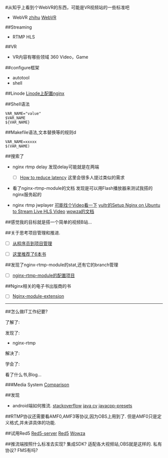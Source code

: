#从知乎上看到个WebVR的东西，可能是VR视频站的一些标准吧
* WebVR
[zhihu](https://www.zhihu.com/question/46588080/answer/101921236)
[WebVR](https://mozvr.com/webvr-spec/)

##Streaming
* RTMP HLS

##VR
* VR内容有哪些领域
  360 Video，Game

##configure框架
* autotool
* shell

##Linode
[Linode上配置nginx](https://www.linode.com/docs/websites/nginx/how-to-configure-nginx)

##Shell语法
```
VAR_NAME="value"
$VAR_NAME
${VAR_NAME}
```
##Makefile语法,文本替换等的规则d
```
VAR_NAME=xxxxx
$(VAR_NAME)
```

##搜索了
* nginx rtmp delay
  发现delay可能就是在两端
  - [ ] [How to reduce latency](https://github.com/arut/nginx-rtmp-module/issues/378)
  这里会很多人提过类似的需求
  
* 看了nginx-rtmp-module的文档
  发现是可以用Flash播放器来测试我搭的nginx服务起的


* nginx rtmp jwplayer
[可能找个Video看一下](https://www.youtube.com/watch?v=GtoTE8oslNA)
[vultr的Setup Nginx on Ubuntu to Stream Live HLS Video](https://www.vultr.com/docs/setup-nginx-on-ubuntu-to-stream-live-hls-video)
[wowza的文档](https://www.wowza.com/forums/content.php?484-How-to-use-JW-Player-with-Wowza-Streaming-Engine#rtmp_example)

##感觉我的目标就是搭一个简单的视频B站...



##关于思考项目管理和推进.
- [ ] [从程序员到项目管理](http://developer.51cto.com/art/201211/364725.htm)
- [ ] [这里推荐了6本书](http://www.imooc.com/article/1230)


##发现了nginx-rtmp-module的stat,还有它的branch管理
- [ ] [nginx-rtmp-module的配置项目](https://github.com/arut/nginx-rtmp-module/wiki/Directives)


##Nginx相关的电子书出版商的书
- [ ] [Nginx-module-extension](https://www.packtpub.com/networking-and-servers/nginx-module-extension)

---
##怎么做IT工作纪要?

了解了:

发现了:
* nginx-rtmp

解决了:

学会了:

看了什么书,Blog...

###Media System
[Comparison](https://en.wikipedia.org/wiki/Comparison_of_streaming_media_systems)

##发现
* android端如何推流.
[stackoverflow](http://stackoverflow.com/questions/29018606/android-stream-camera-as-rtmp-stream)
[java cv](https://github.com/bytedeco/javacv)
[javacpp-presets](https://github.com/bytedeco/javacpp-presets)

##RTMP协议还需要看AMF0,AMF3等协议,因为OBS上用到了.
但是AMF0只是定义格式,并未讲具体的功能.


##试用Red5
[Red5-server](https://github.com/Red5/red5-server)
[Red5](http://red5.org/) 
[Wowza](https://www.wowza.com/)



##推流端按照什么标准去实现?
  集成SDK?
  适配各大视频站,OBS就是这样的.
  私有协议?
  FMS有吗?